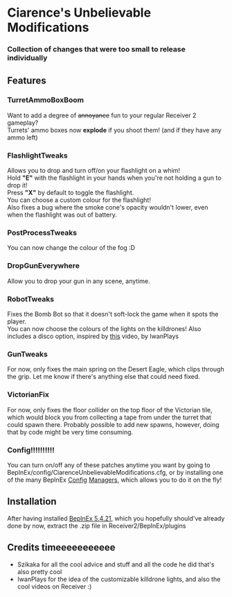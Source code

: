 # Ciarence's Unbelievable Modifications
### Collection of changes that were too small to release individually
## Features

### TurretAmmoBoxBoom
Want to add a degree of ~~annoyance~~ fun to your regular Receiver 2 gameplay?  
Turrets' ammo boxes now **explode** if you shoot them! (and if they have any ammo left)

### FlashlightTweaks  
Allows you to drop and turn off/on your flashlight on a whim!  
Hold **"E"** with the flashlight in your hands when you're not holding a gun to drop it!   
Press **"X"** by default to toggle the flashlight.  
You can choose a custom colour for the flashlight!  
Also fixes a bug where the smoke cone's opacity wouldn't lower, even when the flashlight was out of battery.

### PostProcessTweaks
You can now change the colour of the fog :D

### DropGunEverywhere
Allow you to drop your gun in any scene, anytime.

### RobotTweaks
Fixes the Bomb Bot so that it doesn't soft-lock the game when it spots the player.  
You can now choose the colours of the lights on the killdrones! Also includes a disco option, inspired by [this](https://www.youtube.com/watch?v=welzVVJD4ok) video, by IwanPlays

### GunTweaks
For now, only fixes the main spring on the Desert Eagle, which clips through the grip.
Let me know if there's anything else that could need fixed.

### VictorianFix
For now, only fixes the floor collider on the top floor of the Victorian tile, which would block you from collecting a tape from under the turret that could spawn there.
Probably possible to add new spawns, however, doing that by code might be very time consuming.

### Config!!!!!!!!!!
You can turn on/off any of these patches anytime you want by going to BepInEx/config/CiarenceUnbelievableModifications.cfg, or by installing one of the many BepInEx [Config](https://github.com/sinai-dev/BepInExConfigManager) [Managers](https://github.com/BepInEx/BepInEx.ConfigurationManager), which allows you to do it on the fly!

## Installation
After having installed [BepInEx 5.4.21](https://github.com/BepInEx/BepInEx/releases/tag/v5.4.21), which you hopefully should've already done by now, extract the .zip file in Receiver2/BepInEx/plugins

## Credits timeeeeeeeeeee
- Szikaka for all the cool advice and stuff and all the code he did that's also pretty cool  
- IwanPlays for the idea of the customizable killdrone lights, and also the cool videos on Receiver :)
